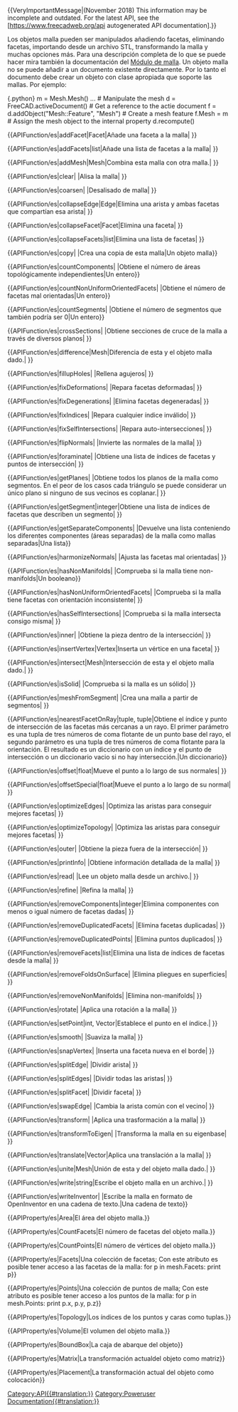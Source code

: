 


{{VeryImportantMessage|(November 2018) This information may be incomplete and outdated. For the latest API, see the [https://www.freecadweb.org/api autogenerated API documentation].}}


<div class="mw-translate-fuzzy">

Los objetos malla pueden ser manipulados añadiendo facetas, eliminando facetas, importando desde un archivo STL, transformando la malla y muchas opciones más. Para una descripción completa de lo que se puede hacer mira también la documentación del [Módulo de malla](Mesh_Workbench/es.md). Un objeto malla no se puede añadir a un documento existente directamente. Por lo tanto el documento debe crear un objeto con clase apropiada que soporte las mallas. Por ejemplo:


</div>

 {.python}
 m = Mesh.Mesh()
 ... # Manipulate the mesh
 d = FreeCAD.activeDocument() # Get a reference to the actie document
 f = d.addObject("Mesh::Feature", "Mesh") # Create a mesh feature
 f.Mesh = m # Assign the mesh object to the internal property
 d.recompute()



<div class="mw-translate-fuzzy">


{{APIFunction/es|addFacet|Facet|Añade una faceta a la malla| }}


{{APIFunction/es|addFacets|list|Añade una lista de facetas a la malla| }}


{{APIFunction/es|addMesh|Mesh|Combina esta malla con otra malla.| }}


{{APIFunction/es|clear| |Alisa la malla| }}


{{APIFunction/es|coarsen| |Desalisado de malla| }}


{{APIFunction/es|collapseEdge|Edge|Elimina una arista y ambas facetas que compartían esa arista| }}


{{APIFunction/es|collapseFacet|Facet|Elimina una faceta| }}


{{APIFunction/es|collapseFacets|list|Elimina una lista de facetas| }}


{{APIFunction/es|copy| |Crea una copia de esta malla|Un objeto malla}}


{{APIFunction/es|countComponents| |Obtiene el número de áreas topológicamente independientes|Un entero}}


{{APIFunction/es|countNonUniformOrientedFacets| |Obtiene el número de facetas mal orientadas|Un entero}}


{{APIFunction/es|countSegments| |Obtiene el número de segmentos que también podría ser 0|Un entero}}


{{APIFunction/es|crossSections| |Obtiene secciones de cruce de la malla a través de diversos planos| }}


{{APIFunction/es|difference|Mesh|Diferencia de esta y el objeto malla dado.| }}


{{APIFunction/es|fillupHoles| |Rellena agujeros| }}


{{APIFunction/es|fixDeformations| |Repara facetas deformadas| }}


{{APIFunction/es|fixDegenerations| |Elimina facetas degeneradas| }}


{{APIFunction/es|fixIndices| |Repara cualquier índice inválido| }}


{{APIFunction/es|fixSelfIntersections| |Repara auto-intersecciones| }}


{{APIFunction/es|flipNormals| |Invierte las normales de la malla| }}


{{APIFunction/es|foraminate| |Obtiene una lista de índices de facetas y puntos de intersección| }}


{{APIFunction/es|getPlanes| |Obtiene todos los planos de la malla como segmentos. En el peor de los casos cada triángulo se puede considerar un único plano si ninguno de sus vecinos es coplanar.| }}


{{APIFunction/es|getSegment|integer|Obtiene una lista de índices de facetas que describen un segmento| }}


{{APIFunction/es|getSeparateComponents| |Devuelve una lista conteniendo los diferentes componentes (áreas separadas) de la malla como mallas separadas|Una lista}}


{{APIFunction/es|harmonizeNormals| |Ajusta las facetas mal orientadas| }}


{{APIFunction/es|hasNonManifolds| |Comprueba si la malla tiene non-manifolds|Un booleano}}


{{APIFunction/es|hasNonUniformOrientedFacets| |Comprueba si la malla tiene facetas con orientación inconsistente| }}


{{APIFunction/es|hasSelfIntersections| |Comprueba si la malla intersecta consigo misma| }}


{{APIFunction/es|inner| |Obtiene la pieza dentro de la intersección| }}


{{APIFunction/es|insertVertex|Vertex|Inserta un vértice en una faceta| }}


{{APIFunction/es|intersect|Mesh|Intersección de esta y el objeto malla dado.| }}


{{APIFunction/es|isSolid| |Comprueba si la malla es un sólido| }}


{{APIFunction/es|meshFromSegment| |Crea una malla a partir de segmentos| }}


{{APIFunction/es|nearestFacetOnRay|tuple, tuple|Obtiene el índice y punto de intersección de las facetas más cercanas a un rayo. El primer parámetro es una tupla de tres números de coma flotante de un punto base del rayo, el segundo parámetro es una tupla de tres números de coma flotante para la orientación. El resultado es un diccionario con un índice y el punto de intersección o un diccionario vacio si no hay intersección.|Un diccionario}}


{{APIFunction/es|offset|float|Mueve el punto a lo largo de sus normales| }}


{{APIFunction/es|offsetSpecial|float|Mueve el punto a lo largo de su normal| }}


{{APIFunction/es|optimizeEdges| |Optimiza las aristas para conseguir mejores facetas| }}


{{APIFunction/es|optimizeTopology| |Optimiza las aristas para conseguir mejores facetas| }}


{{APIFunction/es|outer| |Obtiene la pieza fuera de la intersección| }}


{{APIFunction/es|printInfo| |Obtiene información detallada de la malla| }}


{{APIFunction/es|read| |Lee un objeto malla desde un archivo.| }}


{{APIFunction/es|refine| |Refina la malla| }}


{{APIFunction/es|removeComponents|integer|Elimina componentes con menos o igual número de facetas dadas| }}


{{APIFunction/es|removeDuplicatedFacets| |Elimina facetas duplicadas| }}


{{APIFunction/es|removeDuplicatedPoints| |Elimina puntos duplicados| }}


{{APIFunction/es|removeFacets|list|Elimina una lista de índices de facetas desde la malla| }}


{{APIFunction/es|removeFoldsOnSurface| |Elimina pliegues en superficies| }}


{{APIFunction/es|removeNonManifolds| |Elimina non-manifolds| }}


{{APIFunction/es|rotate| |Aplica una rotación a la malla| }}


{{APIFunction/es|setPoint|int, Vector|Establece el punto en el índice.| }}


{{APIFunction/es|smooth| |Suaviza la malla| }}


{{APIFunction/es|snapVertex| |Inserta una faceta nueva en el borde| }}


{{APIFunction/es|splitEdge| |Dividir arista| }}


{{APIFunction/es|splitEdges| |Dividir todas las aristas| }}


{{APIFunction/es|splitFacet| |Dividir faceta| }}


{{APIFunction/es|swapEdge| |Cambia la arista común con el vecino| }}


{{APIFunction/es|transform| |Aplica una trasformación a la malla| }}


{{APIFunction/es|transformToEigen| |Transforma la malla en su eigenbase| }}


{{APIFunction/es|translate|Vector|Aplica una translación a la malla| }}


{{APIFunction/es|unite|Mesh|Unión de esta y del objeto malla dado.| }}


{{APIFunction/es|write|string|Escribe el objeto malla en un archivo.| }}


{{APIFunction/es|writeInventor| |Escribe la malla en formato de OpenInventor en una cadena de texto.|Una cadena de texto}}


{{APIProperty/es|Area|El área del objeto malla.}}


{{APIProperty/es|CountFacets|El número de facetas del objeto malla.}}


{{APIProperty/es|CountPoints|El número de vértices del objeto malla.}}


{{APIProperty/es|Facets|Una colección de facetas; Con este atributo es posible tener acceso a las facetas de la malla: for p in mesh.Facets: print p}}


{{APIProperty/es|Points|Una colección de puntos de malla; Con este atributo es posible tener acceso a los puntos de la malla: for p in mesh.Points: print p.x, p.y, p.z}}


{{APIProperty/es|Topology|Los índices de los puntos y caras como tuplas.}}


{{APIProperty/es|Volume|El volumen del objeto malla.}}


{{APIProperty/es|BoundBox|La caja de abarque del objeto}}


{{APIProperty/es|Matrix|La transformación actualdel objeto como matriz}}


{{APIProperty/es|Placement|La transformación actual del objeto como colocación}}


</div>


 

[Category:API{{\#translation:}}](Category:API.md) [Category:Poweruser Documentation{{\#translation:}}](Category:Poweruser_Documentation.md)
